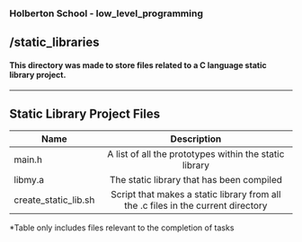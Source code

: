 ### Holberton School - low_level_programming 
## /static_libraries
#### This directory was made to store files related to a C language static library project.
----------------------------------------------------------------------------------------------------------------
## Static Library Project Files
| Name          | Description   |
| ------------- |:-------------:|
| main.h     | A list of all the prototypes within the static library|
| libmy.a      | The static library that has been compiled|
| create_static_lib.sh | Script that makes a static library from all the .c files in the current directory|

*Table only includes files relevant to the completion of tasks
